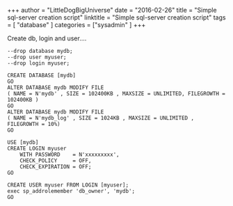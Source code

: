 +++
author = "LittleDogBigUniverse"
date = "2016-02-26"
title = "Simple sql-server creation script"
linktitle = "Simple sql-server creation script"
tags = [ "database" ]
categories = ["sysadmin" ]
+++

Create db, login and user....

```
--drop database mydb;
--drop user myuser;
--drop login myuser;

CREATE DATABASE [mydb] 
GO
ALTER DATABASE mydb MODIFY FILE 
( NAME = N'mydb' , SIZE = 102400KB , MAXSIZE = UNLIMITED, FILEGROWTH = 102400KB )
GO
ALTER DATABASE mydb MODIFY FILE 
( NAME = N'mydb_log' , SIZE = 1024KB , MAXSIZE = UNLIMITED , FILEGROWTH = 10%)
GO

USE [mydb]
CREATE LOGIN myuser 
    WITH PASSWORD    = N'xxxxxxxxx',
    CHECK_POLICY     = OFF,
    CHECK_EXPIRATION = OFF;
GO

CREATE USER myuser FROM LOGIN [myuser];
exec sp_addrolemember 'db_owner', 'mydb';
GO
```
